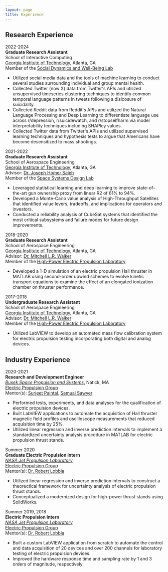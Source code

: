 ```yaml
---
layout: page
title: Experience
---
```


## Research Experience

2022-2024 \
**Graduate Research Assistant** \
School of Interactive Computing \
[Georgia Institute of Technology](https://www.gatech.edu/), Atlanta, GA \
Member of the [Social Dynamics and Well-Being Lab](https://socweb.cc.gatech.edu/)
- Utilized social media data and the tools of machine learning to conduct several studies surrounding individual and group mental health.
- Collected Twitter (now X) data from Twitter's APIs and utilized unsupervised timeseries clustering techniques to identify common temporal language patterns in tweets following a dislcosure of suicidality.
- Collected Reddit data from Reddit's APIs and utilized the Natural Language Processing and Deep Learning to differentiate language use across r/depression, r/suicidewatch, and r/stopselfharm via model interpretability techniques including SHAPley values.
- Collected Twitter data from Twitter's APIs and utilized supervised learning techniques and hypothesis tests to argue that Americans have become desensitized to mass shootings.

2021-2022 \
**Graduate Research Assistant** \
School of Aerospace Engineering \
[Georgia Institute of Technology](https://www.gatech.edu/), Atlanta, GA \
Advisor: [Dr. Joseph Homer Saleh](https://www.linkedin.com/in/joseph-homer-saleh-8b8773119/) \
Member of the [Space Systems Design Lab](https://ssdl.gatech.edu/)
- Leveraged statistical learning and deep learning to improve state-of-the-art gun ownership proxy from linear R2 of 61% to 94%.
- Developed a Monte-Carlo value analysis of High-Throughput Satellites that identified value levers, tradeoffs, and implications for operators and investors.
- Conducted a reliability analysis of CubeSat systems that identified the most critical subsystems and failure modes for future design improvements.

2018-2020 \
**Graduate Research Assistant** \
School of Aerospace Engineering \
[Georgia Institute of Technology](https://www.gatech.edu/), Atlanta, GA \
Advisor: [Dr. Mitchell L.R. Walker](https://mwalker.gatech.edu/) \
Member of the [High-Power Electric Propulsion Laboratory](https://hpepl.ae.gatech.edu/)
- Developed a 1-D simulation of an electric propulsion Hall thruster in MATLAB using second-order upwind schemes to evolve kinetic transport equations to examine the effect of an elongated ionization chamber on thruster performance.

2017-2018 \
**Undergraduate Research Assistant** \
School of Aerospace Engineering \
[Georgia Institute of Technology](https://www.gatech.edu/), Atlanta, GA \
Advisor: [Dr. Mitchell L.R. Walker](https://mwalker.gatech.edu/) \
Member of the [High-Power Electric Propulsion Laboratory](https://hpepl.ae.gatech.edu/)
- Utilized LabVIEW to develop an automated mass flow calibration system for electric propulsion testing incorporating both digital and analog devices.


## Industry Experience

2020-2021 \
**Research and Development Engineer** \
[*Busek Space Propulsion and Systems*](https://www.busek.com/), Natick, MA \
[Electric Propulsion Group](https://www.busek.com/) \
Mentor(s): [Surjeet Paintal](https://www.linkedin.com/in/surjeet-paintal-5bba6a/), [Samual Sawyer](https://www.linkedin.com/in/samuel-sawyer-b8ab69a4/)
- Performed tests, experiments, and data analyses for the qualification of electric propulsion devices.
- Built LabVIEW applications to automate the acquisition of Hall thruster magnetic field profiles and oscilloscope measurements that reduced acquisition time by 25%.
- Utilized linear regression and inverse prediction intervals to implement a standardized uncertainty analysis procedure in MATLAB for electric propulsion thrust stands.

Summer 2020 \
**Graduate Electric Propulsion Intern** \
[*NASA Jet Propulsion Laboratory*](https://www.jpl.nasa.gov/) \
[Electric Propulsion Group](https://www.jpl.nasa.gov/go/epl) \
Mentor(s): [Dr. Robert Lobbia](https://www.linkedin.com/in/lobbia/)
- Utilized linear regression and inverse prediction intervals to construct a theorectical framework for uncertainty analysis of electric propulsion thrust stands. 
- Conceptualized a modernized design for high-power thrust stands using SolidWorks.

Summer 2019, 2018 \
**Electric Propulsion Intern** \
[*NASA Jet Propulsion Laboratory*](https://www.jpl.nasa.gov/) \
[Electric Propulsion Group](https://www.jpl.nasa.gov/go/epl) \
Mentor(s): [Dr. Robert Lobbia](https://www.linkedin.com/in/lobbia/)
- Built a custom LabVIEW application from scratch to automate the control and data acquisition of 20 devices and over 200 channels for laboratory testing of electric propulsion devices.
- Improved the hardware response time and sampling rate by 1 and 3 orders of magnitude, respectively.
